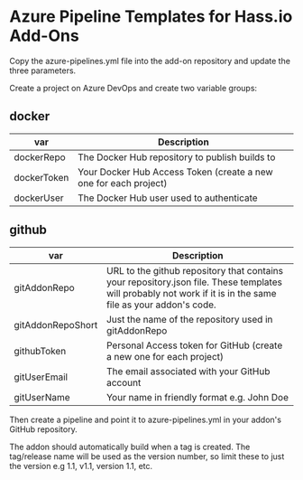 # Azure Pipeline Templates for Hass.io Add-Ons

Copy the azure-pipelines.yml file into the add-on repository and update the three parameters.

Create a project on Azure DevOps and create two variable groups:

## docker

  **var** | **Description**
  --- | ---
  dockerRepo | The Docker Hub repository to publish builds to
  dockerToken | Your Docker Hub Access Token (create a new one for each project)
  dockerUser | The Docker Hub user used to authenticate

## github

  **var** | **Description**
  --- | ---
  gitAddonRepo | URL to the github repository that contains your repository.json file. These templates will probably not work if it is in the same file as your addon's code.
  gitAddonRepoShort | Just the name of the repository used in gitAddonRepo
  githubToken | Personal Access token for GitHub (create a new one for each project)
  gitUserEmail | The email associated with your GitHub account
  gitUserName | Your name in friendly format e.g. John Doe


Then create a pipeline and point it to azure-pipelines.yml in your addon's GitHub repository.

The addon should automatically build when a tag is created. The tag/release name will be used as the version number, so limit these to just the version e.g 1.1, v1.1, version 1.1, etc.